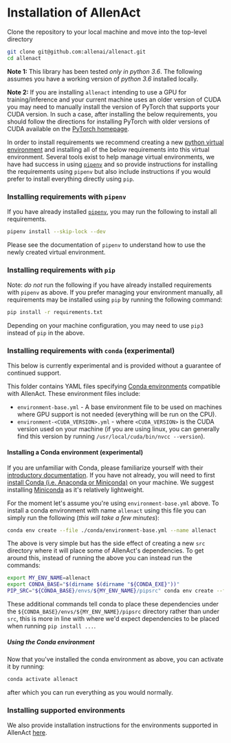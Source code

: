 # Installation of AllenAct

Clone the repository to your local machine and move into the top-level directory

```bash
git clone git@github.com:allenai/allenact.git
cd allenact
```

**Note 1:** This library has been tested *only in python 3.6*. The following assumes you have a working
version of *python 3.6* installed locally. 

**Note 2:** If you are installing `allenact` intending to use a GPU for training/inference and your
current machine uses an older version of CUDA you may need to manually install the version of 
PyTorch that supports your CUDA version. In such a case, after installing the below requirements, you
should follow the directions for installing PyTorch with older
versions of CUDA available on the [PyTorch homepage](https://pytorch.org/).

In order to install requirements we recommend creating a new
[python virtual environment](https://docs.python.org/3/tutorial/venv.html) and installing all
of the below requirements into this virtual environment. Several tools exist to help manage
virtual environments, we have had success in using [`pipenv`](https://pipenv.kennethreitz.org/en/latest/)
and so provide instructions for installing the requirements using `pipenv`
but also include instructions if you would prefer to install everything directly using `pip`.

### Installing requirements with `pipenv`

If you have already installed [`pipenv`](https://pipenv.kennethreitz.org/en/latest/), you may
run the following to install all requirements.

```bash
pipenv install --skip-lock --dev
```

Please see the documentation of `pipenv` to understand how to use the newly created virtual environment.

### Installing requirements with `pip`

Note: *do not* run the following if you have already installed requirements with `pipenv`
as above. If you prefer managing your environment manually, all requirements may be installed using
 `pip` by running the following command:

```bash
pip install -r requirements.txt
```

Depending on your machine configuration, you may need to use `pip3` instead of `pip` in the
above.

### Installing requirements with `conda` (experimental)

This below is currently experimental and is provided without a guarantee of continued support.

This folder contains YAML files specifying [Conda environments](https://docs.conda.io/projects/conda/en/latest/user-guide/tasks/manage-environments.html#creating-an-environment-from-an-environment-yml-file)
compatible with AllenAct. These environment files include: 

* `environment-base.yml` - A base environment file to be used on machines where GPU support is not needed (everything
 will be run on the CPU).
* `environment-<CUDA_VERSION>.yml` - where `<CUDA_VERSION>` is the CUDA version used on your machine (if you are using linux, you can generally find this version by running `/usr/local/cuda/bin/nvcc --version`).

#### Installing a Conda environment (experimental)

If you are unfamiliar with Conda, please familiarize yourself with their [introductory documentation](https://docs.conda.io/projects/conda/en/latest/).
If you have not already, you will need to first [install Conda (i.e. Anaconda or Miniconda)](https://docs.conda.io/projects/conda/en/latest/user-guide/install/)
on your machine. We suggest installing [Miniconda](https://docs.conda.io/projects/conda/en/latest/glossary.html#miniconda-glossary)
as it's relatively lightweight.

For the moment let's assume you're using `environment-base.yml` above. To install a conda environment with name `allenact`
 using this file you can simply run the following (*this will take a few minutes*):

```bash
conda env create --file ./conda/environment-base.yml --name allenact
``` 
The above is very simple but has the side effect of creating a new `src` directory where it will
place some of AllenAct's dependencies. To get around this, instead of running the above you can instead
run the commands:

```bash
export MY_ENV_NAME=allenact
export CONDA_BASE="$(dirname $(dirname "${CONDA_EXE}"))"
PIP_SRC="${CONDA_BASE}/envs/${MY_ENV_NAME}/pipsrc" conda env create --file ./conda/environment-base.yml --name $MY_ENV_NAME
``` 

These additional commands tell conda to place these dependencies under the `${CONDA_BASE}/envs/${MY_ENV_NAME}/pipsrc` directory rather
than under `src`, this is more in line with where we'd expect dependencies to be placed when running `pip install ...`.

##### Using the Conda environment

Now that you've installed the conda environment as above, you can activate it by running:

```bash
conda activate allenact
```

after which you can run everything as you would normally.

### Installing supported environments

We also provide installation instructions for the environments supported in AllenAct [here](../installation/installation-framework.md).